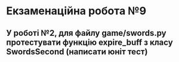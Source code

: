 # Екзаменаційна робота №9
## У роботі №2, для файлу game/swords.py протестувати функцію expire_buff з класу SwordsSecond (написати юніт тест)
